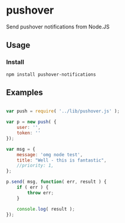 # pushover
Send pushover notifications from Node.JS

## Usage

### Install

	npm install pushover-notifications

## Examples

```javascript

var push = require( '../lib/pushover.js' );

var p = new push( {
	user: '',
	token: ''
});

var msg = {
	message: 'omg node test',
	title: "Well - this is fantastic",
	//priority: 1,
};

p.send( msg, function( err, result ) {
	if ( err ) {
		throw err;
	}

	console.log( result );
});
```
